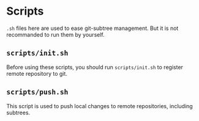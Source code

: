 # Scripts

`.sh` files here are used to ease git-subtree management. But it is not recommanded to run them by yourself.

## `scripts/init.sh`

Before using these scripts, you should run `scripts/init.sh` to register remote repository to git.

## `scripts/push.sh`

This script is used to push local changes to remote repositories, including subtrees.
